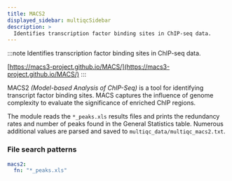 ```yaml
---
title: MACS2
displayed_sidebar: multiqcSidebar
description: >
  Identifies transcription factor binding sites in ChIP-seq data.
---
```


<!--
~~~~~ DO NOT EDIT ~~~~~
This file is autogenerated from the MultiQC module python docstring.
Do not edit the markdown, it will be overwritten.

File path for the source of this content: multiqc/modules/macs2/macs2.py
~~~~~~~~~~~~~~~~~~~~~~~
-->

:::note
Identifies transcription factor binding sites in ChIP-seq data.

[https://macs3-project.github.io/MACS/](https://macs3-project.github.io/MACS/)
:::

MACS2 _(Model-based Analysis of ChIP-Seq)_ is a tool for identifying transcript
factor binding sites. MACS captures the influence of genome complexity to
evaluate the significance of enriched ChIP regions.

The module reads the `*_peaks.xls` results files and prints the redundancy rates and number of peaks
found in the General Statistics table. Numerous additional values are parsed and saved to
`multiqc_data/multiqc_macs2.txt`.

### File search patterns

```yaml
macs2:
  fn: "*_peaks.xls"
```
